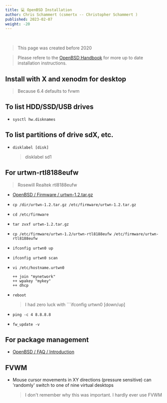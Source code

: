 ```yaml
---
title: 💻 OpenBSD Installation
author: Chris Schammert (csmertx -- Christopher Schammert )
published: 2023-02-07
weight: -20
---
```


<!-- The content of this website was written by Christopher Schammert aka Chris Schammert -->

<br />

> This page was created before 2020

> Please refere to the [OpenBSD Handbook](https://www.openbsdhandbook.com/installation/) for more up to date installation instructions.

## Install with X and xenodm for desktop

> Because 6.4 defaults to fvwm

## To list HDD/SSD/USB drives  

- ```sysctl hw.disknames```

## To list partitions of drive sdX, etc.

- ```disklabel [disk]```

    > disklabel sd1

## For urtwn-rtl8188eufw

> Rosewill Realtek rtl8188eufw

- [OpenBSD / Firmware / urtwn-1.2.tar.gz](firmware.openbsd.org/firmware-dist/urtwn-1.2.tar.gz  )

- ```cp /dir/urtwn-1.2.tar.gz /etc/firmware/urtwn-1.2.tar.gz```

- ```cd /etc/firmware```

- ```tar zvxf urtwn-1.2.tar.gz```

- ```cp /etc/firmware/urtwn-1.2/urtwn-rtl8188eufw /etc/firmware/urtwn-rtl8188eufw```

- ```ifconfig urtwn0 up```

- ```ifconfig urtwn0 scan```

- ```vi /etc/hostname.urtwn0```

    ```
    ++ join "mynetwork"
    ++ wpakey "mykey"
    ++ dhcp
    ```

- ```reboot```

    > I had zero luck with ```ifconfig urtwn0 [down/up]

- ```ping -c 4 8.8.8.8```

- ```fw_update -v```

## For package management

- [OpenBSD / FAQ / Introduction](https://www.openbsd.org/faq/faq15.html#Intro)

## FVWM

- Mouse cursor movements in XY directions (pressure sensitive) can 'randomly' switch to one of nine virtual desktops

    > I don't remember why this was important. I hardly ever use FVWM